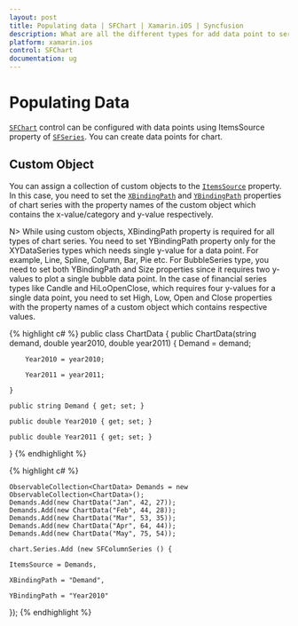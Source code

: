 ```yaml
---
layout: post
title: Populating data | SFChart | Xamarin.iOS | Syncfusion
description: What are all the different types for add data point to series in Essential Xamarin.forms.
platform: xamarin.ios
control: SFChart
documentation: ug
---
```


# Populating Data

[`SFChart`](https://help.syncfusion.com/cr/xamarin-ios/Syncfusion.SfChart.iOS.SFChart.html) control can be configured with data points using ItemsSource property of [`SFSeries`](https://help.syncfusion.com/cr/xamarin-ios/Syncfusion.SfChart.iOS.SFSeries.html). You can create data points for chart.

## Custom Object

You can assign a collection of custom objects to the [`ItemsSource`](https://help.syncfusion.com/cr/xamarin-ios/Syncfusion.SfChart.iOS.SFSeries.html#Syncfusion_SfChart_iOS_SFSeries_ItemsSource) property. In this case, you need to set the [`XBindingPath`](https://help.syncfusion.com/cr/xamarin-ios/Syncfusion.SfChart.iOS.SFSeries.html#Syncfusion_SfChart_iOS_SFSeries_XBindingPath) and [`YBindingPath`](https://help.syncfusion.com/cr/xamarin-ios/Syncfusion.SfChart.iOS.SFXyDataSeries.html#Syncfusion_SfChart_iOS_SFXyDataSeries_YBindingPath) properties of chart series with the property names of the custom object which contains the x-value/category and y-value respectively.

N> While using custom objects, XBindingPath property is required for all types of chart series. You need to set YBindingPath property only for the XYDataSeries types which needs single y-value for a data point. For example, Line, Spline, Column, Bar, Pie etc. For BubbleSeries type, you need to set both YBindingPath and Size properties since it requires two y-values to plot a single bubble data point. In the case of financial series types like Candle and HiLoOpenClose, which requires four y-values for a single data point, you need to set High, Low, Open and Close properties with the property names of a custom object which contains respective values.

{% highlight c# %}
public class ChartData
{
    public ChartData(string demand, double year2010, double year2011)
    {
        Demand = demand;

        Year2010 = year2010;

        Year2011 = year2011;

    }

    public string Demand { get; set; }

    public double Year2010 { get; set; }

    public double Year2011 { get; set; }

}
{% endhighlight %}

{% highlight c# %}

    ObservableCollection<ChartData> Demands = new ObservableCollection<ChartData>(); 
    Demands.Add(new ChartData("Jan", 42, 27));
    Demands.Add(new ChartData("Feb", 44, 28));
    Demands.Add(new ChartData("Mar", 53, 35));
    Demands.Add(new ChartData("Apr", 64, 44));
    Demands.Add(new ChartData("May", 75, 54));

    chart.Series.Add (new SFColumnSeries () {
    
    ItemsSource = Demands,

    XBindingPath = "Demand",

    YBindingPath = "Year2010"

});
{% endhighlight %}
